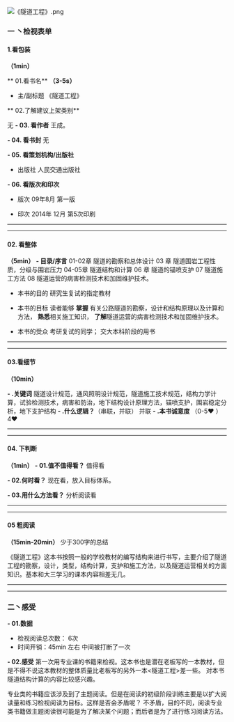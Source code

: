![《隧道工程》.png](http://upload-images.jianshu.io/upload_images/669817-a053b1e8520494d0.png?imageMogr2/auto-orient/strip%7CimageView2/2/w/1240)
### 一 丶检视表单

#### 1.看包装
**（1min）**

** 01.看书名**
**（3-5s）**
- 主/副标题
《隧道工程》

** 02.了解建议上架类别**

无
**- 03. 看作者** 
王成。


 **- 04.  看书封**
无

 **- 05.  看策划机构/出版社**
- 出版社
人民交通出版社


 **- 06.   看版次和印次**
- 版次 
09年8月  第一版

- 印次 
2014年  12月  第5次印刷

***
***

  
####  02. 看整体 
**（5min）**
 **- 目录/序言**
01-02章 隧道的勘察和总体设计
03 章  隧道围岩工程性质，分级与围岩压力
04-05章 隧道结构和计算
06  章 隧道的锚喷支护
07 隧道施工方法
08 隧道运营的病害检测技术和加固维护技术。


- 本书的目的
研究生复试的指定教材

- 本书的目标
读者能够
**掌握**
有关公路隧道的勘察，设计和结构原理以及计算和方法，
**熟悉**相关施工知识，
**了解**隧道运营的病害检测技术和加固维护技术。
- 本书的受众
考研复试的同学；
交大本科阶段的用书


***
***
####  03.看细节
**（10min）**

 **- .关键词**
隧道设计规范，通风照明设计规范，隧道施工技术规范，结构力学计算，试验检测技术，病害和防治，地下结构设计原理方法，锚喷支护，围岩稳定分析，地下支护结构
 **- .什么逻辑？**（串联，并联）
并联
 **- .本书诚意度**
（0-5❤ ）
4❤
***
***
####  04. 下判断
**（1min）**
 **- 01.值不值得看？** 
值得看

 **- 02.何时看？** 
现在看，放入目标体系。

 **- 03.用什么方法看？** 
分析阅读看


***
***
#### 05 粗阅读
**（15min-20min）**
少于300字的总结

《隧道工程》这本书按照一般的学校教材的编写结构来进行书写，主要介绍了隧道工程的勘察，设计，类型，结构计算，支护和施工方法，以及隧道运营相关的方面知识。基本和大三学习的课本内容相差无几。


****
***

### 二丶感受

 **- 01.数据** 
- 检视阅读总次数： 6次
-  时间开销：45min 左右  中间被打断了一次

 **- 02.感受** 
第一次用专业课的书籍来检视。这本书也是潜在老板写的一本教材，但是不得不说这本教材的整体质量比老板写的另外一本<隧道工程>差一些。
对本书隧道结构计算的内容比较感兴趣。



专业类的书籍应该涉及到了主题阅读。但是在阅读的初级阶段训练主要是以扩大阅读量和练习检视阅读为目标。这样是否会矛盾呢？
不矛盾，目的不同，阅读专业类书籍做主题阅读很可能是为了解决某个问题；而后者是为了进行练习阅读方法。